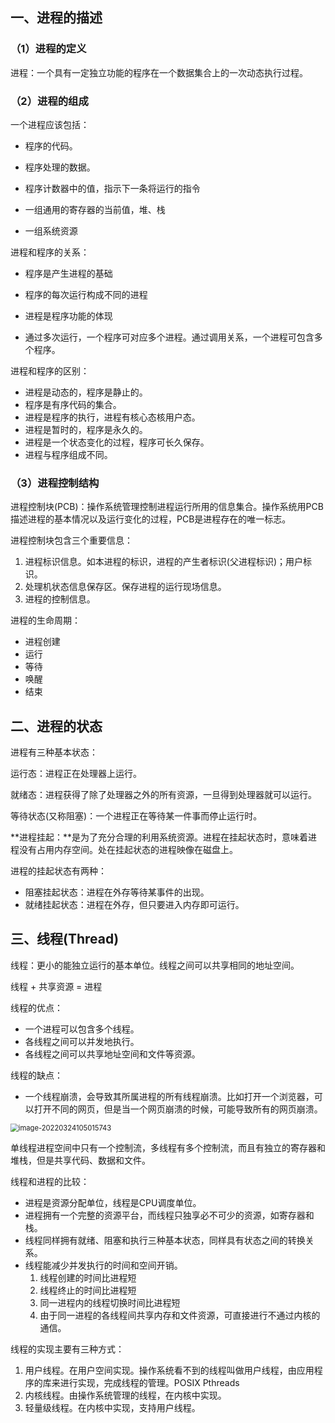 ## 一、进程的描述

### （1）进程的定义

进程：一个具有一定独立功能的程序在一个数据集合上的一次动态执行过程。

### （2）进程的组成

一个进程应该包括：

- 程序的代码。

- 程序处理的数据。

- 程序计数器中的值，指示下一条将运行的指令

- 一组通用的寄存器的当前值，堆、栈

- 一组系统资源

进程和程序的关系：

- 程序是产生进程的基础

- 程序的每次运行构成不同的进程

- 进程是程序功能的体现

- 通过多次运行，一个程序可对应多个进程。通过调用关系，一个进程可包含多个程序。

进程和程序的区别：

- 进程是动态的，程序是静止的。
- 程序是有序代码的集合。
- 进程是程序的执行，进程有核心态核用户态。
- 进程是暂时的，程序是永久的。
- 进程是一个状态变化的过程，程序可长久保存。
- 进程与程序组成不同。

### （3）进程控制结构

进程控制块(PCB)：操作系统管理控制进程运行所用的信息集合。操作系统用PCB描述进程的基本情况以及运行变化的过程，PCB是进程存在的唯一标志。

进程控制块包含三个重要信息：

1. 进程标识信息。如本进程的标识，进程的产生者标识(父进程标识)；用户标识。
2. 处理机状态信息保存区。保存进程的运行现场信息。
3. 进程的控制信息。

进程的生命周期：

- 进程创建
- 运行
- 等待
- 唤醒
- 结束



## 二、进程的状态

进程有三种基本状态：

运行态：进程正在处理器上运行。

就绪态：进程获得了除了处理器之外的所有资源，一旦得到处理器就可以运行。

等待状态(又称阻塞)：一个进程正在等待某一件事而停止运行时。

**进程挂起：**是为了充分合理的利用系统资源。进程在挂起状态时，意味着进程没有占用内存空间。处在挂起状态的进程映像在磁盘上。

进程的挂起状态有两种：

- 阻塞挂起状态：进程在外存等待某事件的出现。
- 就绪挂起状态：进程在外存，但只要进入内存即可运行。

## 三、线程(Thread)

线程：更小的能独立运行的基本单位。线程之间可以共享相同的地址空间。

线程 + 共享资源 = 进程

线程的优点：

- 一个进程可以包含多个线程。
- 各线程之间可以并发地执行。
- 各线程之间可以共享地址空间和文件等资源。

线程的缺点：

- 一个线程崩溃，会导致其所属进程的所有线程崩溃。比如打开一个浏览器，可以打开不同的网页，但是当一个网页崩溃的时候，可能导致所有的网页崩溃。

<img src="https://gitee.com/one_to_one/markdown-img/raw/master/imgs/202203241050810.png" alt="image-20220324105015743" style="zoom:80%;" />

单线程进程空间中只有一个控制流，多线程有多个控制流，而且有独立的寄存器和堆栈，但是共享代码、数据和文件。

线程和进程的比较：

- 进程是资源分配单位，线程是CPU调度单位。
- 进程拥有一个完整的资源平台，而线程只独享必不可少的资源，如寄存器和栈。
- 线程同样拥有就绪、阻塞和执行三种基本状态，同样具有状态之间的转换关系。
- 线程能减少并发执行的时间和空间开销。
  1. 线程创建的时间比进程短
  2. 线程终止的时间比进程短
  3. 同一进程内的线程切换时间比进程短
  4. 由于同一进程的各线程间共享内存和文件资源，可直接进行不通过内核的通信。

线程的实现主要有三种方式：

1. 用户线程。在用户空间实现。操作系统看不到的线程叫做用户线程，由应用程序的库来进行实现，完成线程的管理。POSIX    Pthreads
2. 内核线程。由操作系统管理的线程，在内核中实现。
3. 轻量级线程。在内核中实现，支持用户线程。

##  





